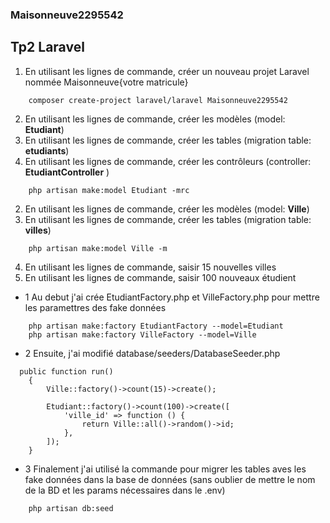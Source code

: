 ### Maisonneuve2295542

## Tp2 Laravel 



1. En utilisant les lignes de commande, créer un nouveau projet Laravel nommée Maisonneuve{votre matricule}

```
    composer create-project laravel/laravel Maisonneuve2295542
```


2. En utilisant les lignes de commande, créer les modèles (model: **Etudiant**)
3. En utilisant les lignes de commande, créer les tables  (migration table: **etudiants**)
6. En utilisant les lignes de commande, créer les contrôleurs (controller: **EtudiantController** )

```
    php artisan make:model Etudiant -mrc
```




2. En utilisant les lignes de commande, créer les modèles (model: **Ville**)
3. En utilisant les lignes de commande, créer les tables  (migration table: **villes**)

```
    php artisan make:model Ville -m
```




4. En utilisant les lignes de commande, saisir 15 nouvelles villes
5. En utilisant les lignes de commande, saisir 100 nouveaux étudient

- 1 Au debut j'ai crée EtudiantFactory.php et VilleFactory.php pour mettre les paramettres des fake données

```
    php artisan make:factory EtudiantFactory --model=Etudiant
    php artisan make:factory VilleFactory --model=Ville
```

- 2 Ensuite, j'ai modifié  database/seeders/DatabaseSeeder.php  

```
  public function run()
    {
        Ville::factory()->count(15)->create();

        Etudiant::factory()->count(100)->create([
            'ville_id' => function () {
                return Ville::all()->random()->id;
            },
        ]);    
    }
```
 
 

- 3 Finalement j'ai utilisé la commande pour migrer les tables aves les fake données dans la base de données (sans oublier de mettre le nom de la BD et les params nécessaires dans le .env)


```
    php artisan db:seed 
```
